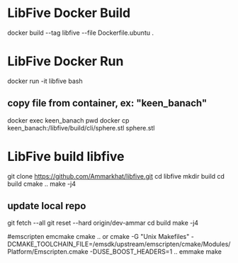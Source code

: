 # LibFive Docker Build
docker build --tag libfive --file Dockerfile.ubuntu .

# LibFive Docker Run
docker run -it libfive bash

## copy file from container, ex: "keen_banach"
docker exec keen_banach pwd
docker cp keen_banach:/libfive/build/cli/sphere.stl sphere.stl

# LibFive build libfive
git clone https://github.com/Ammarkhat/libfive.git
cd libfive
mkdir build
cd build
cmake ..
make -j4

## update local repo
git fetch --all
git reset --hard origin/dev-ammar
cd build
make -j4

#emscripten
emcmake cmake ..
or
cmake -G "Unix Makefiles" -DCMAKE_TOOLCHAIN_FILE=/emsdk/upstream/emscripten/cmake/Modules/Platform/Emscripten.cmake -DUSE_BOOST_HEADERS=1 .. 
emmake make

